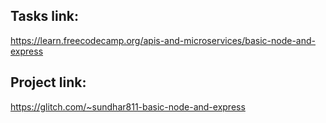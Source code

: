 ## Tasks link:
https://learn.freecodecamp.org/apis-and-microservices/basic-node-and-express

## Project link:
https://glitch.com/~sundhar811-basic-node-and-express